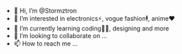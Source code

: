 - 👋 Hi, I’m @Stormztron
- 👀 I’m interested in electronics⚡, vogue fashion🕴, anime♥️
- 🌱 I’m currently learning coding👨‍💻, designing and more
- 💞️ I’m looking to collaborate on ...
- 📫 How to reach me ...

<!---
Stormztron/Stormztron is a ✨ special ✨ repository because its `README.md` (this file) appears on your GitHub profile.
You can click the Preview link to take a look at your changes.
--->

